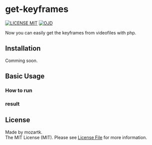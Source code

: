 # get-keyframes
<p align="left">
<a href='https://opensource.org/licenses/MIT'><img src='https://img.shields.io/badge/License-MIT-green.svg' alt='LICENSE MIT' /></a>
<a href='OJDDEV.md'><img src="https://img.shields.io/badge/OJD-mozartk-green.svg" alt="OJD" title="WE ARE OJD"></a>
</p>
  
Now you can easily get the keyframes from videofiles with php.  

## Installation
Comming soon.
  
## Basic Usage
### How to run
### result

## License
Made by mozartk.  
The MIT License (MIT). Please see [License File](LICENSE.md) for more information.
